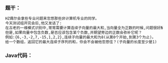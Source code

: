 ### 题干：

```tex
HZ偶尔会拿些专业问题来忽悠那些非计算机专业的同学。
今天测试组开完会后,他又发话了:
在古老的一维模式识别中,常常需要计算连续子向量的最大和,当向量全为正数的时候,问题很好解决。
但是,如果向量中包含负数,是否应该包含某个负数,并期望旁边的正数会弥补它呢？
例如:{6,-3,-2,7,-15,1,2,2},连续子向量的最大和为8(从第0个开始,到第3个为止)。
给一个数组，返回它的最大连续子序列的和，你会不会被他忽悠住？(子向量的长度至少是1)
```

### Java代码：

```java

```

